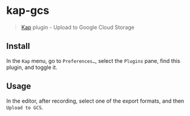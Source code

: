 # kap-gcs

> [Kap](https://github.com/wulkano/kap) plugin - Upload to Google Cloud Storage

## Install

In the `Kap` menu, go to `Preferences…`, select the `Plugins` pane, find this plugin, and toggle it.

## Usage

In the editor, after recording, select one of the export formats, and then `Upload to GCS`.
